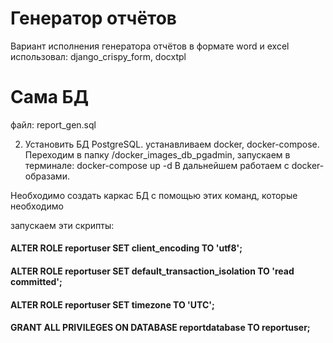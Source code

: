 # Генератор отчётов 
Вариант исполнения генератора отчётов в формате word и excel
использовал: django_crispy_form, docxtpl


# Сама БД
файл: report_gen.sql

2. Установить БД PostgreSQL.
устанавливаем docker, docker-compose. Переходим в папку /docker_images_db_pgadmin,
запускаем в терминале: docker-compose up -d
В дальнейшем работаем с docker-образами.

Необходимо создать каркас БД с помощью этих команд, которые необходимо  

запускаем эти скрипты:
#### ALTER ROLE reportuser SET client_encoding TO 'utf8';
#### ALTER ROLE reportuser SET default_transaction_isolation TO 'read committed';
#### ALTER ROLE reportuser SET timezone TO 'UTC';
#### GRANT ALL PRIVILEGES ON DATABASE reportdatabase TO reportuser;

